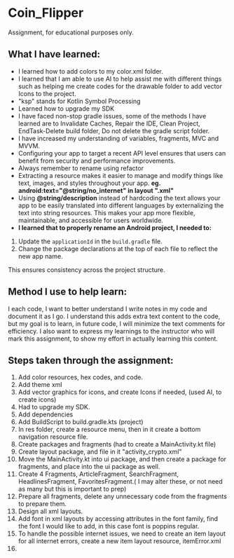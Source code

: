 # Coin_Flipper
Assignment, for educational purposes only. 


## What I have learned: 
- I learned how to add colors to my color.xml folder.
- I learned that I am able to use AI to help assist me with different things such as helping me create codes for the drawable folder to add vector Icons to the project. 
- "ksp" stands for Kotlin Symbol Processing
- Learned how to upgrade my SDK 
- I have faced non-stop gradle issues, some of the methods I have learned are to Invalidate Caches, Repair the IDE, Clean Project, EndTask-Delete build folder, Do not delete the gradle script folder. 
- I have increased my understanding of variables, fragments, MVC and MVVM. 
- Configuring your app to target a recent API level ensures that users can benefit from security and performance improvements.
- Always remember to rename using refactor
- Extracting a resource makes it easier to manage and modify things like text, images, and styles throughout your app.    **eg. android:text="@string/no_internet" in layout ".xml"**
- Using **@string/description** instead of hardcoding the text allows your app to be easily translated into different languages by externalizing the text into string resources. This makes your app more flexible, maintainable, and accessible for users worldwide.
- **I learned that to properly rename an Android project, I needed to:**
1. Update the `applicationId` in the `build.gradle` file.
2. Change the package declarations at the top of each file to reflect the new app name.

This ensures consistency across the project structure.

## Method I use to help learn:
I each code, I want to better understand I write notes in my code and document it as I go. I understand this adds extra text content to the code, but my goal is to learn, in future code, I will minimize the text comments for efficiency. I also want to express my learnings to the instructor who will mark this assignment, to show my effort in actually learning this content.  


## Steps taken through the assignment: 
1. Add color resources, hex codes, and code.
2. Add theme xml 
3. Add vector graphics for icons, and create Icons if needed, (used AI, to create icons)
4. Had to upgrade my SDK. 
5. Add dependencies
6. Add BuildScript to build.gradle.kts (project) 
7. In res folder, create a resource menu, then in it create a bottom navigation resource file. 
8. Create packages and fragments (had to create a MainActivity.kt file)
9. Create layout package, and file in it "activity_crypto.xml"
10. Move the MainActivity.kt into ui package, and then create a package for fragments, and place into the ui package as well. 
11. Create 4 Fragments, ArticleFragment, SearchFragment, HeadlinesFragment, FavoritesFragment.( I may alter these, or not need as many but this is important to prep)
12. Prepare all fragments, delete any unnecessary code from the fragments to prepare them. 
13. Design all xml layouts.
14. Add font in xml layouts by accessing attributes in the font family, find the font I would like to add, in this case font is poppins regular.
15. To handle the possible internet issues, we need to create an item layout for all internet errors, create a new item layout resource, itemError.xml
16. 